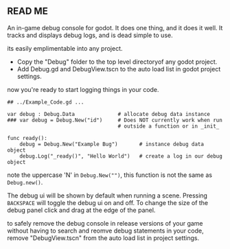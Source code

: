## READ ME
An in-game debug console for godot. It does one thing, and it does it well. It tracks and displays debug logs, and is dead simple to use.

its easily emplimentable into any project. 
- Copy the "Debug" folder to the top level directoryof any godot project.
- Add Debug.gd and DebugView.tscn to the auto load list in godot project settings.

now you're ready to start logging things in your code. 
```
## ../Example_Code.gd ...

var debug : Debug.Data              # allocate debug data instance
### var debug = Debug.New("id")     # Does NOT currently work when run 
				    				# outside a function or in _init_

func ready():
	debug = Debug.New("Example Bug")       # instance debug data object
	debug.Log("_ready()", "Hello World")   # create a log in our debug object
```
note the uppercase 'N' in `Debug.New("")`, this function is not the same as `Debug.new()`. 

The debug ui will be shown by default when running a scene. Pressing `BACKSPACE` will toggle the debug ui on and off. To change the size of the debug panel click and drag at the edge of the panel.

to safely remove the debug console in release versions of your game without having to search and reomve debug statements in your code, remove "DebugView.tscn" from the auto load list in project settings.
